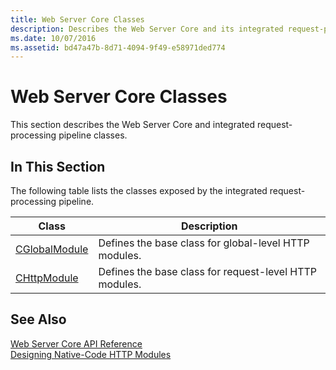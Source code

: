 ```yaml
---
title: Web Server Core Classes
description: Describes the Web Server Core and its integrated request-processing pipeline classes, and provides links to base class articles.
ms.date: 10/07/2016
ms.assetid: bd47a47b-8d71-4094-9f49-e58971ded774
---
```

# Web Server Core Classes
This section describes the Web Server Core and integrated request-processing pipeline classes.  
  
## In This Section  
 The following table lists the classes exposed by the integrated request-processing pipeline.  
  
|Class|Description|  
|-----------|-----------------|  
|[CGlobalModule](../../web-development-reference/native-code-api-reference/cglobalmodule-class.md)|Defines the base class for global-level HTTP modules.|  
|[CHttpModule](../../web-development-reference/native-code-api-reference/chttpmodule-class.md)|Defines the base class for request-level HTTP modules.|  
  
## See Also  
 [Web Server Core API Reference](../../web-development-reference/native-code-api-reference/web-server-core-api-reference.md)   
 [Designing Native-Code HTTP Modules](../../web-development-reference/native-code-development-overview/designing-native-code-http-modules.md)
